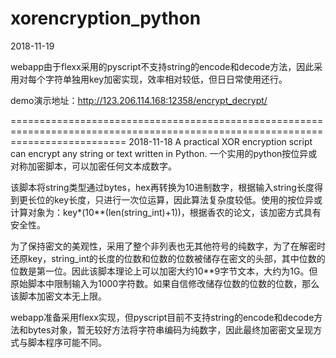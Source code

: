 # xorencryption_python
2018-11-19

webapp由于flexx采用的pyscript不支持string的encode和decode方法，因此采用对每个字符单独用key加密实现，效率相对较低，但日日常使用还行。

demo演示地址：http://123.206.114.168:12358/encrypt_decrypt/

================================================================================================================================
2018-11-18
A practical  XOR encryption script can encrypt any string or text written in Python. 一个实用的python按位异或对称加密脚本，可以加密任何文本成数字。

该脚本将string类型通过bytes，hex再转换为10进制数字，根据输入string长度得到更长位的key长度，只进行一次位运算，因此算法复杂度较低。使用的按位异或计算对象为：key*(10**(len(string_int)+1))，根据香农的论文，该加密方式具有安全性。

为了保持密文的美观性，采用了整个非列表也无其他符号的纯数字，为了在解密时还原key，string_int的长度的位数和位数的位数被储存在密文的头部，其中位数的位数是第一位。因此该脚本理论上可以加密大约10**9字节文本，大约为1G。但原始脚本中限制输入为1000字符数。如果自信修改储存位数的位数的位数，那么该脚本加密文本无上限。

webapp准备采用flexx实现，但pyscript目前不支持string的encode和decode方法和bytes对象，暂无较好方法将字符串编码为纯数字，因此最终加密密文呈现方式与脚本程序可能不同。
